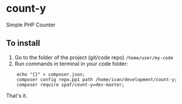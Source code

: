 # count-y

Simple PHP Counter

## To install


 1. Go to the folder of the project (git/code repo) `/home/user/my-code`
 2. Run commands in terminal in your code folder:
```shell
    echo "{}" > composer.json;
    composer config repo.pp1 path /home/ivan/development/count-y;
    composer require spaf/count-y=dev-master;
```
 
That's it.
